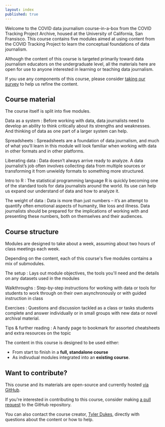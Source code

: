 ```yaml
---
layout: index
published: true
---
```


Welcome to the COVID data journalism course-in-a-box from the COVID Tracking Project Archive, housed at the University of California, San Fransisco. This course contains five modules aimed at using content from the COVID Tracking Project to learn the conceptual foundations of data journalism.

Although the content of this course is targeted primarily toward data journalism educators on the undergraduate level, all the materials here are open for use to anyone interested in learning or teaching data journalism.

If you use any components of this course, please consider [taking our survey](https://ucsf.co1.qualtrics.com/jfe/form/SV_2mWh1W6AWqApLo2) to help us refine the content.

## Course material

The course itself is split into five modules.

Data as a system
: Before working with data, data journalists need to develop an ability to think critically about its strengths and weaknesses. And thinking of data as one part of a larger system can help.

Spreadsheets
: Spreadsheets are a foundation of data journalism, and much of what you’ll learn in this module will look familiar when working with data in other formats and in other platforms.

Liberating data
: Data doesn’t always arrive ready to analyze. A data journalist’s job often involves collecting data from multiple sources or transforming it from unwieldy formats to something more structured.

Intro to R
: The statistical programming language R is quickly becoming one of the standard tools for data journalists around the world. Its use can help us expand our understand of data and how to analyze it.

The weight of data
: Data is more than just numbers – it’s an attempt to quantify often emotional aspects of humanity, like loss and illness. Data journalists should be prepared for the implications of working with and presenting these numbers, both on themselves and their audiences.

## Course structure

Modules are designed to take about a week, assuming about two hours of class meetings each week.

Depending on the content, each of this course's five modules contains a mix of submodules.

The setup
: Lays out module objectives, the tools you'll need and the details on any datasets used in the modules

Walkthroughs
: Step-by-step instructions for working with data or tools for students to work through on their own asynchronously or with guided instruction in class

Exercises
: Questions and discussion tackled as a class or tasks students complete and answer individually or in small groups with new data or novel archival material.

Tips & further reading
: A handy page to bookmark for assorted cheatsheets and extra resources on the topic

The content in this course is designed to be used either:
* From start to finish in a **full, standalone course** 
* As indivudual modules integrated into an **existing course**.

## Want to contribute?

This course and its materials are open-source and currently hosted [via GitHub](https://github.com/ctp-archive/data-journalism).

If you're interested in contributing to this course, consider making [a pull request](https://github.com/ctp-archive/data-journalism/pulls) to the GitHub repository.

You can also contact the course creator, [Tyler Dukes](mailto::tyler.dukes@gmail.com), directly with questions about the content or how to help.
